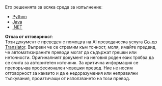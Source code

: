 <!--
CO_OP_TRANSLATOR_METADATA:
{
  "original_hash": "b38003a665ea7b9d02564a2d900e21a8",
  "translation_date": "2025-07-13T21:01:29+00:00",
  "source_file": "03-GettingStarted/06-http-streaming/solution/README.md",
  "language_code": "bg"
}
-->
Ето решенията за всяка среда за изпълнение:

- [Python](./python/README.md)
- [Java](./java/README.md)
- [.NET](./dotnet/README.md)

**Отказ от отговорност**:  
Този документ е преведен с помощта на AI преводаческа услуга [Co-op Translator](https://github.com/Azure/co-op-translator). Въпреки че се стремим към точност, моля, имайте предвид, че автоматизираните преводи могат да съдържат грешки или неточности. Оригиналният документ на неговия роден език трябва да се счита за авторитетен източник. За критична информация се препоръчва професионален човешки превод. Ние не носим отговорност за каквито и да е недоразумения или неправилни тълкувания, произтичащи от използването на този превод.
